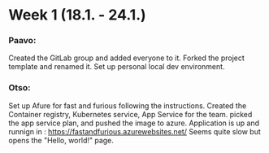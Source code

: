 # Week 1 (18.1. - 24.1.)

### Paavo: 
Created the GitLab group and added everyone to it. Forked the project template and renamed it. Set up personal local dev environment.

### Otso:  
Set up Afure for fast and furious following the instructions. Created the Container registry, Kubernetes service, App Service for the team. picked the app service plan, and pushed the image to azure. Application is up and runnign in : https://fastandfurious.azurewebsites.net/ Seems quite slow but opens the "Hello, world!" page.
